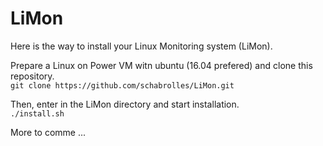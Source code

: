 # LiMon

Here is the way to install your Linux Monitoring system (LiMon).

Prepare a Linux on Power VM witn ubuntu (16.04 prefered) and clone this repository.  
`git clone https://github.com/schabrolles/LiMon.git`

Then, enter in the LiMon directory and start installation.   
`./install.sh`

More to comme ...